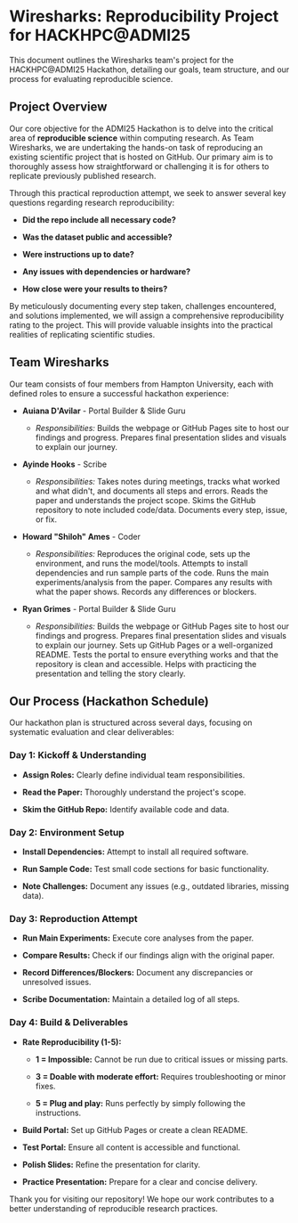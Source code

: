 # Wiresharks: Reproducibility Project for HACKHPC@ADMI25

This document outlines the Wiresharks team's project for the HACKHPC@ADMI25 Hackathon, detailing our goals, team structure, and our process for evaluating reproducible science.

## Project Overview

Our core objective for the ADMI25 Hackathon is to delve into the critical area of **reproducible science** within computing research. As Team Wiresharks, we are undertaking the hands-on task of reproducing an existing scientific project that is hosted on GitHub. Our primary aim is to thoroughly assess how straightforward or challenging it is for others to replicate previously published research.

Through this practical reproduction attempt, we seek to answer several key questions regarding research reproducibility:

* **Did the repo include all necessary code?**

* **Was the dataset public and accessible?**

* **Were instructions up to date?**

* **Any issues with dependencies or hardware?**

* **How close were your results to theirs?**

By meticulously documenting every step taken, challenges encountered, and solutions implemented, we will assign a comprehensive reproducibility rating to the project. This will provide valuable insights into the practical realities of replicating scientific studies.

## Team Wiresharks

Our team consists of four members from Hampton University, each with defined roles to ensure a successful hackathon experience:

* **Auiana D'Avilar** - Portal Builder & Slide Guru

  * *Responsibilities:* Builds the webpage or GitHub Pages site to host our findings and progress. Prepares final presentation slides and visuals to explain our journey.

* **Ayinde Hooks** - Scribe

  * *Responsibilities:* Takes notes during meetings, tracks what worked and what didn't, and documents all steps and errors. Reads the paper and understands the project scope. Skims the GitHub repository to note included code/data. Documents every step, issue, or fix.

* **Howard "Shiloh" Ames** - Coder

  * *Responsibilities:* Reproduces the original code, sets up the environment, and runs the model/tools. Attempts to install dependencies and run sample parts of the code. Runs the main experiments/analysis from the paper. Compares any results with what the paper shows. Records any differences or blockers.

* **Ryan Grimes** - Portal Builder & Slide Guru

  * *Responsibilities:* Builds the webpage or GitHub Pages site to host our findings and progress. Prepares final presentation slides and visuals to explain our journey. Sets up GitHub Pages or a well-organized README. Tests the portal to ensure everything works and that the repository is clean and accessible. Helps with practicing the presentation and telling the story clearly.

## Our Process (Hackathon Schedule)

Our hackathon plan is structured across several days, focusing on systematic evaluation and clear deliverables:

### Day 1: Kickoff & Understanding

* **Assign Roles:** Clearly define individual team responsibilities.

* **Read the Paper:** Thoroughly understand the project's scope.

* **Skim the GitHub Repo:** Identify available code and data.

### Day 2: Environment Setup

* **Install Dependencies:** Attempt to install all required software.

* **Run Sample Code:** Test small code sections for basic functionality.

* **Note Challenges:** Document any issues (e.g., outdated libraries, missing data).

### Day 3: Reproduction Attempt

* **Run Main Experiments:** Execute core analyses from the paper.

* **Compare Results:** Check if our findings align with the original paper.

* **Record Differences/Blockers:** Document any discrepancies or unresolved issues.

* **Scribe Documentation:** Maintain a detailed log of all steps.

### Day 4: Build & Deliverables

* **Rate Reproducibility (1-5):**

  * **1 = Impossible:** Cannot be run due to critical issues or missing parts.

  * **3 = Doable with moderate effort:** Requires troubleshooting or minor fixes.

  * **5 = Plug and play:** Runs perfectly by simply following the instructions.

* **Build Portal:** Set up GitHub Pages or create a clean README.

* **Test Portal:** Ensure all content is accessible and functional.

* **Polish Slides:** Refine the presentation for clarity.

* **Practice Presentation:** Prepare for a clear and concise delivery.

Thank you for visiting our repository! We hope our work contributes to a better understanding of reproducible research practices.
```
